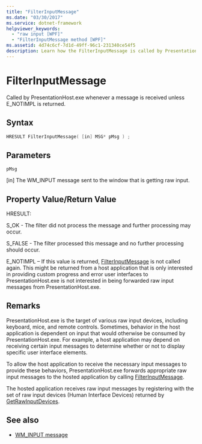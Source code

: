 ```yaml
---
title: "FilterInputMessage"
ms.date: "03/30/2017"
ms.service: dotnet-framework
helpviewer_keywords:
  - "raw input [WPF]"
  - "FilterInputMessage method [WPF]"
ms.assetid: 4d74c6cf-7d1d-49ff-96c1-231340ce54f5
description: Learn how the FilterInputMessage is called by PresentationHost.exe whenever a message is received unless E_NOTIMPL is returned.
---
```

# FilterInputMessage

Called by PresentationHost.exe whenever a message is received unless E_NOTIMPL is returned.

## Syntax

```cpp
HRESULT FilterInputMessage( [in] MSG* pMsg ) ;
```

## Parameters

`pMsg`

[in] The WM_INPUT message sent to the window that is getting raw input.

## Property Value/Return Value

HRESULT:

S_OK - The filter did not process the message and further processing may occur.

S_FALSE - The filter processed this message and no further processing should occur.

E_NOTIMPL – If this value is returned, [FilterInputMessage](filterinputmessage.md) is not called again. This might be returned from a host application that is only interested in providing custom progress and error user interfaces to PresentationHost.exe is not interested in being forwarded raw input messages from PresentationHost.exe.

## Remarks

PresentationHost.exe is the target of various raw input devices, including keyboard, mice, and remote controls. Sometimes, behavior in the host application is dependent on input that would otherwise be consumed by PresentationHost.exe. For example, a host application may depend on receiving certain input messages to determine whether or not to display specific user interface elements.

To allow the host application to receive the necessary input messages to provide these behaviors, PresentationHost.exe forwards appropriate raw input messages to the hosted application by calling [FilterInputMessage](filterinputmessage.md).

The hosted application receives raw input messages by registering with the set of raw input devices (Human Interface Devices) returned by [GetRawInputDevices](getrawinputdevices.md).

## See also

- [WM_INPUT message](/windows/desktop/inputdev/wm-input)
